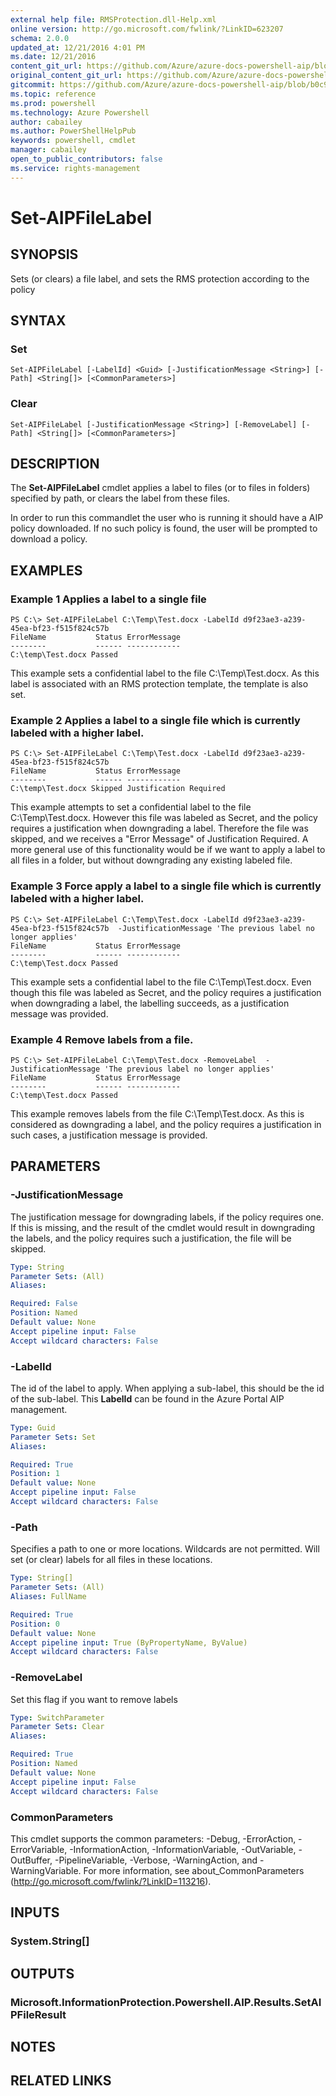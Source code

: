 ```yaml
---
external help file: RMSProtection.dll-Help.xml
online version: http://go.microsoft.com/fwlink/?LinkID=623207
schema: 2.0.0
updated_at: 12/21/2016 4:01 PM
ms.date: 12/21/2016
content_git_url: https://github.com/Azure/azure-docs-powershell-aip/blob/master/Azure%20Information%20Protection/RMSProtection/vlatest/Set-AIPFileLabel.md
original_content_git_url: https://github.com/Azure/azure-docs-powershell-aip/blob/master/Azure%20Information%20Protection/RMSProtection/vlatest/Set-AIPFileLabel.md
gitcommit: https://github.com/Azure/azure-docs-powershell-aip/blob/b0c970cbf288d50e30f57517406faa8def5aab53/Azure%20Information%20Protection/RMSProtection/vlatest/Set-AIPFileLabel.md
ms.topic: reference
ms.prod: powershell
ms.technology: Azure Powershell
author: cabailey
ms.author: PowerShellHelpPub
keywords: powershell, cmdlet
manager: cabailey
open_to_public_contributors: false
ms.service: rights-management
---
```


# Set-AIPFileLabel

## SYNOPSIS
Sets (or clears) a file label, and sets the RMS protection according to the policy

## SYNTAX

### Set
```
Set-AIPFileLabel [-LabelId] <Guid> [-JustificationMessage <String>] [-Path] <String[]> [<CommonParameters>]
```

### Clear
```
Set-AIPFileLabel [-JustificationMessage <String>] [-RemoveLabel] [-Path] <String[]> [<CommonParameters>]
```

## DESCRIPTION
The **Set-AIPFileLabel** cmdlet applies a label to files (or to files in folders) specified by path, or clears the label from these files.

In order to run this commandlet the user who is running it should have a AIP policy downloaded. If no such policy is found, the user will be prompted to download a policy.

## EXAMPLES

### Example 1 Applies a label to a single file
```
PS C:\> Set-AIPFileLabel C:\Temp\Test.docx -LabelId d9f23ae3-a239-45ea-bf23-f515f824c57b
FileName           Status ErrorMessage
--------           ------ ------------
C:\temp\Test.docx Passed
```

This example sets a confidential label to the file C:\Temp\Test.docx. As this label is associated with an RMS protection template, the template is also set.

### Example 2 Applies a label to a single file which is currently labeled with a higher label.
```
PS C:\> Set-AIPFileLabel C:\Temp\Test.docx -LabelId d9f23ae3-a239-45ea-bf23-f515f824c57b
FileName           Status ErrorMessage
--------           ------ ------------
C:\temp\Test.docx Skipped Justification Required
```

This example attempts to set a confidential label to the file C:\Temp\Test.docx. However this file was labeled as Secret, and the policy requires a justification when downgrading a label.
Therefore the file was skipped, and we receives a "Error Message" of Justification Required. A more general use of this functionality would be if we want to apply a label to all files in a folder, but without downgrading any
existing labeled file.

### Example 3 Force apply a label to a single file which is currently labeled with a higher label.
```
PS C:\> Set-AIPFileLabel C:\Temp\Test.docx -LabelId d9f23ae3-a239-45ea-bf23-f515f824c57b  -JustificationMessage 'The previous label no longer applies'
FileName           Status ErrorMessage
--------           ------ ------------
C:\temp\Test.docx Passed
```

This example sets a confidential label to the file C:\Temp\Test.docx. Even though this file was labeled as Secret, and the policy requires a justification when downgrading a label, the labelling succeeds, as a justification message was provided.

### Example 4 Remove labels from a file.
```
PS C:\> Set-AIPFileLabel C:\Temp\Test.docx -RemoveLabel  -JustificationMessage 'The previous label no longer applies'
FileName           Status ErrorMessage
--------           ------ ------------
C:\temp\Test.docx Passed
```

This example removes labels from the file C:\Temp\Test.docx. As this is considered as downgrading a label, and the policy requires a justification in such cases, a justification message is provided.

## PARAMETERS

### -JustificationMessage
The justification message for downgrading labels, if the policy requires one. If this is missing, and the result of the cmdlet would result in downgrading the labels, and the policy requires such a justification, the file will be skipped.

```yaml
Type: String
Parameter Sets: (All)
Aliases: 

Required: False
Position: Named
Default value: None
Accept pipeline input: False
Accept wildcard characters: False
```

### -LabelId
The id of the label to apply. When applying a sub-label, this should be the id of the sub-label. This **LabelId** can be found in the Azure Portal AIP management.

```yaml
Type: Guid
Parameter Sets: Set
Aliases: 

Required: True
Position: 1
Default value: None
Accept pipeline input: False
Accept wildcard characters: False
```

### -Path
Specifies a path to one or more locations. Wildcards are not permitted. Will set (or clear) labels for all files in these locations.

```yaml
Type: String[]
Parameter Sets: (All)
Aliases: FullName

Required: True
Position: 0
Default value: None
Accept pipeline input: True (ByPropertyName, ByValue)
Accept wildcard characters: False
```

### -RemoveLabel
Set this flag if you want to remove labels

```yaml
Type: SwitchParameter
Parameter Sets: Clear
Aliases: 

Required: True
Position: Named
Default value: None
Accept pipeline input: False
Accept wildcard characters: False
```

### CommonParameters
This cmdlet supports the common parameters: -Debug, -ErrorAction, -ErrorVariable, -InformationAction, -InformationVariable, -OutVariable, -OutBuffer, -PipelineVariable, -Verbose, -WarningAction, and -WarningVariable. For more information, see about_CommonParameters (http://go.microsoft.com/fwlink/?LinkID=113216).

## INPUTS

### System.String[]

## OUTPUTS

### Microsoft.InformationProtection.Powershell.AIP.Results.SetAIPFileResult

## NOTES

## RELATED LINKS


